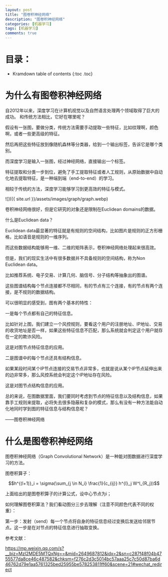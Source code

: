 ```yaml
---
layout: post
title: "图卷积神经网络"
description: "图卷积神经网络"
categories: [机器学习]
tags: [机器学习]
comments: true
---
```

# 目录：

* Kramdown table of contents
{:toc .toc}

# 为什么有图卷积神经网络

自2012年以来，深度学习在计算机视觉以及自然语言处理两个领域取得了巨大的成功。
和传统方法相比，它好在哪里呢？

假设有一张图，要做分类，传统方法需要手动提取一些特征，比如纹理啊，颜色啊，或者一些更高级的特征。

然后再把这些特征放到像随机森林等分类器，给到一个输出标签，告诉它是哪个类别。

而深度学习是输入一张图，经过神经网络，直接输出一个标签。

特征提取和分类一步到位，避免了手工提取特征或者人工规则，从原始数据中自动化地去提取特征，是一种端到端（end-to-end）的学习。

相较于传统的方法，深度学习能够学习到更高效的特征与模式。

![]({{ site.url }}/assets/images/graph/graph.webp)


卷积神经网络很好，但是它研究的对象还是限制在Euclidean domains的数据。

什么是Euclidean data？   

Euclidean data最显著的特征就是有规则的空间结构，比如图片是规则的正方形栅格，比如语音是规则的一维序列。

而这些数据结构能够用一维、二维的矩阵表示，卷积神经网络处理起来很高效。


但是，我们的现实生活中有很多数据并不具备规则的空间结构，称为Non Euclidean data。

比如推荐系统、电子交易、计算几何、脑信号、分子结构等抽象出的图谱。

这些图谱结构每个节点连接都不尽相同，有的节点有三个连接，有的节点有两个连接，是不规则的数据结构。



可以很明显的感受到，图有两个基本的特性：

一是每个节点都有自己的特征信息。

比如针对上图，我们建立一个风控规则，要看这个用户的注册地址、IP地址、交易的收货地址是否一样，如果这些特征信息不匹配，那么系统就会判定这个用户就存在一定的欺诈风险。

这是对图节点特征信息的应用。


二是图谱中的每个节点还具有结构信息。

如果某段时间某个IP节点连接的交易节点非常多，也就是说从某个IP节点延伸出来的边非常多，那么风控系统会判定这个IP地址存在风险。

这是对图节点结构信息的应用。

总的来说，在图数据里面，我们要同时考虑到节点的特征信息以及结构信息，如果靠手工规则来提取，必将失去很多隐蔽和复杂的模式，那么有没有一种方法能自动化地同时学到图的特征信息与结构信息呢？

——图卷积神经网络


# 什么是图卷积神经网络

图卷积神经网络（Graph Convolutional Network）是一种能对图数据进行深度学习的方法。


图卷积算子：

$$h^{(l+1)}_i = \sigma(\sum_{j \in N_i} \frac{1}{c_{ij}} h^{l}_j W^l_{R_j})$$


上面给出的是图卷积算子的计算公式，设中心节点为i；



如何理解图卷积算法？我们看动图分三步去理解（注意不同颜色代表不同的权重）：

第一步：发射（send）每一个节点将自身的特征信息经过变换后发送给邻居节点。这一步是在对节点的特征信息进行抽取变换。


参考文献：

https://mp.weixin.qq.com/s?__biz=MzI2MDE5MTQxNg==&mid=2649687812&idx=2&sn=c287f48f04b4755577da8ce46c487582&chksm=f276c2d3c5014bc57aaa25c7c50d87ba6d46762d79e1aa5761325bed25955be578253811ff60&scene=21#wechat_redirect

